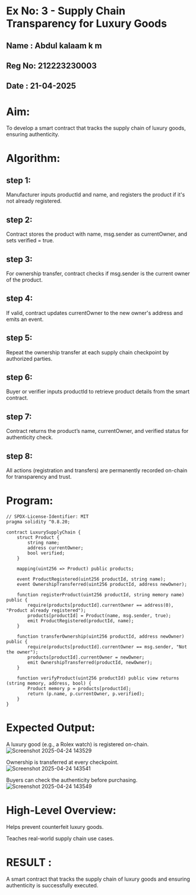 # Ex No: 3 - Supply Chain Transparency for Luxury Goods
## Name : Abdul kalaam k m
## Reg No: 212223230003
## Date : 21-04-2025
# Aim:
To develop a smart contract that tracks the supply chain of luxury goods, ensuring authenticity.
# Algorithm:
## step 1:
Manufacturer inputs productId and name, and registers the product if it's not already registered.
## step 2:
Contract stores the product with name, msg.sender as currentOwner, and sets verified = true.
## step 3:
For ownership transfer, contract checks if msg.sender is the current owner of the product.
## step 4:
If valid, contract updates currentOwner to the new owner's address and emits an event.
## step 5:
Repeat the ownership transfer at each supply chain checkpoint by authorized parties.
## step 6:
Buyer or verifier inputs productId to retrieve product details from the smart contract.
## step 7:
Contract returns the product’s name, currentOwner, and verified status for authenticity check.
## step 8:
All actions (registration and transfers) are permanently recorded on-chain for transparency and trust.



# Program:
```
// SPDX-License-Identifier: MIT
pragma solidity ^0.8.20;

contract LuxurySupplyChain {
    struct Product {
        string name;
        address currentOwner;
        bool verified;
    }

    mapping(uint256 => Product) public products;

    event ProductRegistered(uint256 productId, string name);
    event OwnershipTransferred(uint256 productId, address newOwner);

    function registerProduct(uint256 productId, string memory name) public {
        require(products[productId].currentOwner == address(0), "Product already registered");
        products[productId] = Product(name, msg.sender, true);
        emit ProductRegistered(productId, name);
    }

    function transferOwnership(uint256 productId, address newOwner) public {
        require(products[productId].currentOwner == msg.sender, "Not the owner");
        products[productId].currentOwner = newOwner;
        emit OwnershipTransferred(productId, newOwner);
    }

    function verifyProduct(uint256 productId) public view returns (string memory, address, bool) {
        Product memory p = products[productId];
        return (p.name, p.currentOwner, p.verified);
    }
}
```
# Expected Output:
A luxury good (e.g., a Rolex watch) is registered on-chain.
![Screenshot 2025-04-24 143529](https://github.com/user-attachments/assets/cdfd7bd7-efa6-46d3-80e8-85707d21ef0f)


Ownership is transferred at every checkpoint.
![Screenshot 2025-04-24 143541](https://github.com/user-attachments/assets/1eb40ae6-7716-4b77-ad8f-6e10fb64fea3)


Buyers can check the authenticity before purchasing.
![Screenshot 2025-04-24 143549](https://github.com/user-attachments/assets/d2297574-60f2-4b94-a77a-cfb90e8d6283)


# High-Level Overview:
Helps prevent counterfeit luxury goods.


Teaches real-world supply chain use cases.


# RESULT : 
A smart contract that tracks the supply chain of luxury goods and ensuring authenticity is successfully executed.
